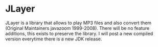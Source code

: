 # JLayer
JLayer is a library that allows to play MP3 files and also convert them (Original Maintainers javazoom 1999-2008).
There will be no feature additions, this exists to preserve the library. I will post a new compiled version everytime there is a new JDK release.

